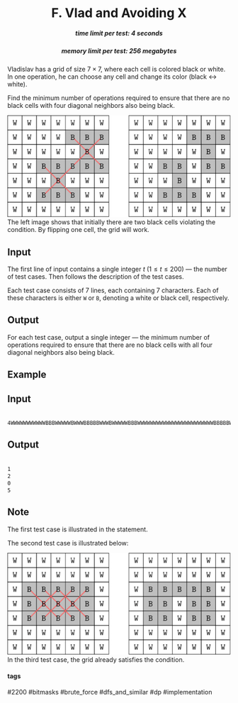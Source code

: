 <h1 style='text-align: center;'> F. Vlad and Avoiding X</h1>

<h5 style='text-align: center;'>time limit per test: 4 seconds</h5>
<h5 style='text-align: center;'>memory limit per test: 256 megabytes</h5>

Vladislav has a grid of size $7 \times 7$, where each cell is colored black or white. In one operation, he can choose any cell and change its color (black $\leftrightarrow$ white).

Find the minimum number of operations required to ensure that there are no black cells with four diagonal neighbors also being black.

 ![](images/fae62207ed4efe912c901cf52f73c3194f7e6402.png)The left image shows that initially there are two black cells violating the condition. By flipping one cell, the grid will work. 

## Input

The first line of input contains a single integer $t$ ($1 \leq t \leq 200$) — the number of test cases. Then follows the description of the test cases.

Each test case consists of $7$ lines, each containing $7$ characters. Each of these characters is either $\texttt{W}$ or $\texttt{B}$, denoting a white or black cell, respectively.

## Output

For each test case, output a single integer — the minimum number of operations required to ensure that there are no black cells with all four diagonal neighbors also being black.

## Example

## Input


```

4WWWWWWWWWWWBBBWWWWWBWWWBBBBBWWWBWWWWWBBBWWWWWWWWWWWWWWWWWWWWWWWWBBBBBWWBBBBBWWBBBBBWWWWWWWWWWWWWWWWWWWWWWWWWWWWWWWWWWWWWWWWWWWWWWWWWWWWWWWWWWWWWWWWWBBBBBWBBBBBBBBBBBBBBWWWWWWWBBBBBBBBBBBBBBBBBBBBB
```
## Output


```

1
2
0
5

```
## Note

The first test case is illustrated in the statement.

The second test case is illustrated below: 

 ![](images/12c315b71825a3a31f29c16752119bf5e4cd3c36.png) In the third test case, the grid already satisfies the condition.



#### tags 

#2200 #bitmasks #brute_force #dfs_and_similar #dp #implementation 